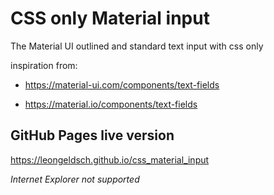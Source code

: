 # CSS only Material input

The Material UI outlined and standard text input with css only

inspiration from:

- https://material-ui.com/components/text-fields

- https://material.io/components/text-fields

## GitHub Pages live version

https://leongeldsch.github.io/css_material_input

*Internet Explorer not supported*